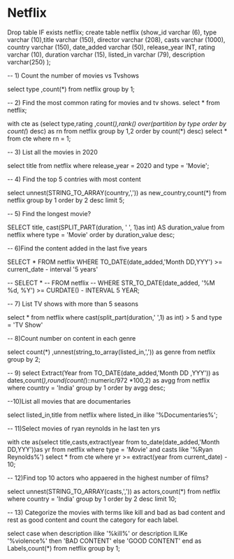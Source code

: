 # Netflix
Drop table IF exists netflix;
create table netflix (show_id varchar (6),
type varchar (10),title varchar (150),
	director varchar (208),
	casts varchar (1000),
	country varchar (150),
	date_added varchar (50),
	release_year INT,
	rating varchar (10),
	duration varchar (15),
	listed_in varchar (79),
	description varchar(250)
);




-- 1) Count the number of movies vs Tvshows

select type ,count(*) from netflix
group by 1;


-- 2) Find the most common rating for movies and tv shows.
select * from netflix;

with cte as (select type,rating ,count(*),rank() over(partition by type order by count(*) desc) as rn from netflix
	group by 1,2
	order by count(*) desc)
	select * from cte 
	where rn = 1;

-- 3) List all the movies in 2020

select title from netflix
where release_year = 2020 and type = 'Movie';

-- 4) Find the top 5 contries with most content 

select  unnest(STRING_TO_ARRAY(country,',')) as new_country,count(*)
from netflix
group by 1
order by 2 desc
limit 5;

-- 5) Find the longest movie?


SELECT title,
cast(SPLIT_PART(duration, ' ', 1)as int) AS duration_value
from netflix
where type = 'Movie'
order by duration_value desc;

-- 6)Find the content added in the last five years

SELECT *
FROM netflix
WHERE TO_DATE(date_added,'Month DD,YYY')  >= current_date - interval '5 years'


-- SELECT *
-- FROM netflix
-- WHERE STR_TO_DATE(date_added, '%M %d, %Y') >= CURDATE() - INTERVAL 5 YEAR;

-- 7) List TV shows with more than 5 seasons

select * from netflix 
where cast(split_part(duration,' ',1) as int) > 5
and type = 'TV Show'

-- 8)Count number on content in each genre
 

select count(*) ,unnest(string_to_array(listed_in,',')) as genre from netflix
group by 2;


-- 9)
select Extract(Year from TO_DATE(date_added,'Month DD ,YYY')) as dates,count(*),round(count(*)::numeric/972 *100,2) as avgg from netflix
where country = 'India'
group by 1
	order by avgg desc;

--10)List all movies that are documentaries

select listed_in,title from netflix 
where listed_in ilike '%Documentaries%';

-- 11)Select movies of ryan reynolds in he last ten yrs

with cte as(select title,casts,extract(year from to_date(date_added,'Month DD,YYY'))as yr from netflix
where type = 'Movie' and casts like '%Ryan Reynolds%')
select * from cte 
where yr >= extract(year from current_date) - 10;


-- 12)Find top 10 actors who appaered in the highest number of films?

select unnest(STRING_TO_ARRAY(casts,',')) as actors,count(*) from netflix
	where country = 'India'
	group by 1
	order by 2 desc
	limit 10;

-- 13) Categorize the movies with terms like kill and bad as bad content and rest as good content and count the category for each label.

select 
case when description ilike '%kill%' or description ILIKe '%violence%' then 'BAD CONTENT'
else 'GOOD CONTENT'
end as Labels,count(*) from netflix
	group by 1;
	






